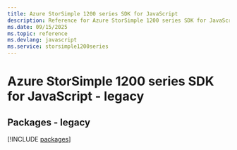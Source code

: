 ```yaml
---
title: Azure StorSimple 1200 series SDK for JavaScript
description: Reference for Azure StorSimple 1200 series SDK for JavaScript
ms.date: 09/15/2025
ms.topic: reference
ms.devlang: javascript
ms.service: storsimple1200series
---
```

# Azure StorSimple 1200 series SDK for JavaScript - legacy
## Packages - legacy
[!INCLUDE [packages](storsimple-1200-series-index.md)]